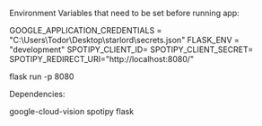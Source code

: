 Environment Variables that need to be set before running app:

GOOGLE_APPLICATION_CREDENTIALS = "C:\Users\Todor\Desktop\starlord\secrets.json"
FLASK_ENV = "development"
SPOTIPY_CLIENT_ID=
SPOTIPY_CLIENT_SECRET=
SPOTIPY_REDIRECT_URI="http://localhost:8080/"

flask run -p 8080

Dependencies:

google-cloud-vision
spotipy
flask